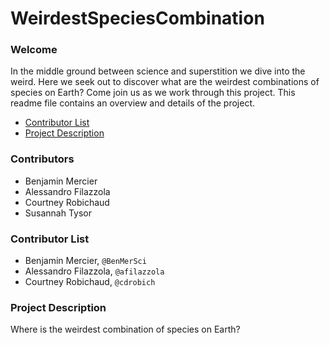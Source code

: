 # WeirdestSpeciesCombination


### Welcome
In the middle ground between science and superstition we dive into the weird. Here we seek out to discover what are the weirdest combinations of species on Earth? Come join us as we work through this project. This readme file contains an overview and details of the project. 
* [Contributor List](#Contributor-List)
* [Project Description](#Project-Description)

### Contributors
- Benjamin Mercier
- Alessandro Filazzola
- Courtney Robichaud
- Susannah Tysor


### Contributor List
- Benjamin Mercier, `@BenMerSci`
- Alessandro Filazzola, `@afilazzola`
- Courtney Robichaud, `@cdrobich`

### Project Description
Where is the weirdest combination of species on Earth?



